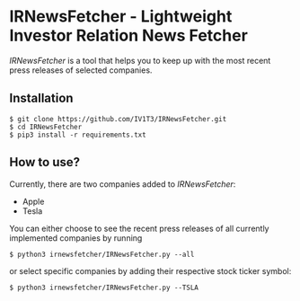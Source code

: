 # IRNewsFetcher - Lightweight Investor Relation News Fetcher

*IRNewsFetcher* is a tool that helps you to keep up with the most recent press releases of selected companies.

## Installation

```console
$ git clone https://github.com/IV1T3/IRNewsFetcher.git
$ cd IRNewsFetcher
$ pip3 install -r requirements.txt
```

## How to use?

Currently, there are two companies added to *IRNewsFetcher*:
- Apple
- Tesla

You can either choose to see the recent press releases of all currently implemented companies by running
```console
$ python3 irnewsfetcher/IRNewsFetcher.py --all
```

or select specific companies by adding their respective stock ticker symbol:
```console
$ python3 irnewsfetcher/IRNewsFetcher.py --TSLA
```